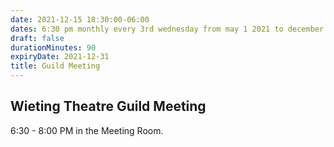 ```yaml
---
date: 2021-12-15 18:30:00-06:00
dates: 6:30 pm monthly every 3rd wednesday from may 1 2021 to december 31 2021
draft: false
durationMinutes: 90
expiryDate: 2021-12-31
title: Guild Meeting
---
```


## Wieting Theatre Guild Meeting  
6:30 - 8:00 PM in the Meeting Room.